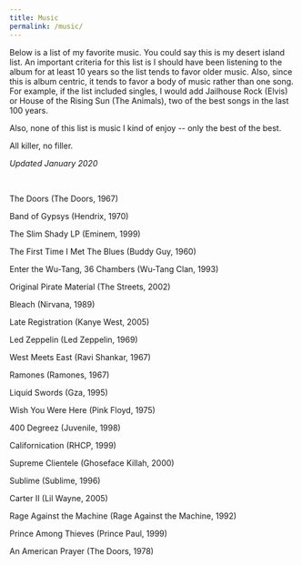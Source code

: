 ```yaml
---
title: Music
permalink: /music/
---
```


Below is a list of my favorite music. You could say this is my desert island list. An important criteria for this list is I should have been listening to the album for at least 10 years so the list tends to favor older music. Also, since this is album centric, it tends to favor a body of music rather than one song. For example, if the list included singles, I would add Jailhouse Rock (Elvis) or House of the Rising Sun (The Animals), two of the best songs in the last 100 years.

Also, none of this list is music I kind of enjoy -- only the best of the best. 

All killer, no filler. 

<i> Updated January 2020 </i>
<p>&nbsp;</p>



The Doors (The Doors, 1967)

Band of Gypsys (Hendrix, 1970)

The Slim Shady LP (Eminem, 1999)

The First Time I Met The Blues (Buddy Guy, 1960)

Enter the Wu-Tang, 36 Chambers (Wu-Tang Clan, 1993)

Original Pirate Material (The Streets, 2002)

Bleach (Nirvana, 1989)

Late Registration (Kanye West, 2005)

Led Zeppelin (Led Zeppelin, 1969)

West Meets East (Ravi Shankar, 1967)

Ramones (Ramones, 1967)

Liquid Swords (Gza, 1995)

Wish You Were Here (Pink Floyd, 1975)

400 Degreez (Juvenile, 1998)

Californication (RHCP, 1999)

Supreme Clientele (Ghoseface Killah, 2000)

Sublime (Sublime, 1996)

Carter II (Lil Wayne, 2005)

Rage Against the Machine (Rage Against the Machine, 1992)

Prince Among Thieves (Prince Paul, 1999)

An American Prayer (The Doors, 1978)


